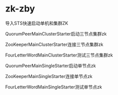 # zk-zby
导入STS快速启动单机和集群ZK

QuorumPeerMainClusterStarter启动三节点集群zk

ZooKeeperMainClusterStarter连接三节点集群zk

FourLetterWordMainClusterStarter测试三节点集群zk



QuorumPeerMainSingleStarter启动单节点zk

ZooKeeperMainSingleStarter连接单节点zk

FourLetterWordMainSingleStarter测试单节点zk